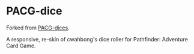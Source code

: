 PACG-dice
=========

Forked from [PACG-dices](https://github.com/cwahbong/PACG-dices).

A responsive, re-skin of cwahbong's dice roller for Pathfinder: Adventure Card Game.
